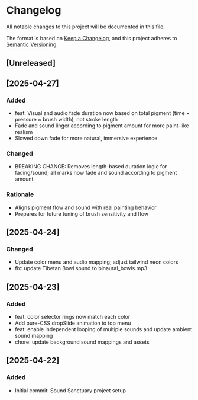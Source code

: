 # Changelog

All notable changes to this project will be documented in this file.

The format is based on [Keep a Changelog](https://keepachangelog.com/en/1.0.0/), and this project adheres to [Semantic Versioning](https://semver.org/spec/v2.0.0.html).

## [Unreleased]

## [2025-04-27]
### Added
- feat: Visual and audio fade duration now based on total pigment (time × pressure × brush width), not stroke length
- Fade and sound linger according to pigment amount for more paint-like realism
- Slowed down fade for more natural, immersive experience

### Changed
- BREAKING CHANGE: Removes length-based duration logic for fading/sound; all marks now fade and sound according to pigment amount

### Rationale
- Aligns pigment flow and sound with real painting behavior
- Prepares for future tuning of brush sensitivity and flow

## [2025-04-24]
### Changed
- Update color menu and audio mapping; adjust tailwind neon colors
- fix: update Tibetan Bowl sound to binaural_bowls.mp3

## [2025-04-23]
### Added
- feat: color selector rings now match each color
- Add pure-CSS dropSlide animation to top menu
- feat: enable independent looping of multiple sounds and update ambient sound mapping
- chore: update background sound mappings and assets

## [2025-04-22]
### Added
- Initial commit: Sound Sanctuary project setup
